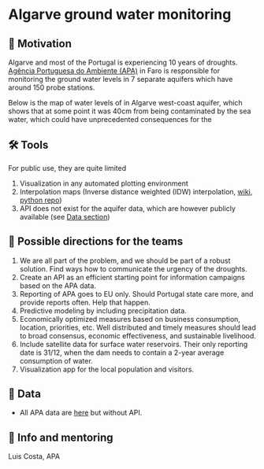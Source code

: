 # Algarve ground water monitoring

## 🚀 Motivation
Algarve and most of the Portugal is experiencing 10 years of droughts. [Agência Portuguesa do Ambiente (APA)][1] in Faro is responsible for monitoring the ground water levels in 7 separate aquifers which have around 150 probe stations.

Below is the map of water levels of in Algarve west-coast aquifer, which shows that at some point it was 40cm from being contaminated by the sea water, which could have
unprecedented consequences for the 

## 🛠️ Tools

For public use, they are quite limited

1. Visualization in any automated plotting environment
2. Interpolation maps (Inverse distance weighted (IDW) interpolation, [wiki][2], [python repo][3])
3. API does not exist for the aquifer data, which are however publicly available (see [Data section](#-data))


## 🔦 Possible directions for the teams
1. We are all part of the problem, and we should be part of a robust solution. Find ways how to communicate the urgency of the droughts.
2. Create an API as an efficient starting point for information campaigns based on the APA data.
3. Reporting of APA goes to EU only. Should Portugal state care more, and provide reports often. Help that happen.
4. Predictive modeling by including precipitation data.
5. Economically optimized measures based on business consumption, location, priorities, etc. Well distributed and timely measures should lead to broad consensus, economic effectiveness, and sustainable livelihood.
6. Include satellite data for surface water reservoirs. Their only reporting date is 31/12, when the dam needs to contain a 2-year average consumption of water.
7. Visualization app for the local population and visitors.

## 💾 Data
 
* All APA data are [here][4] but without API.

## 💁 Info and mentoring
Luis Costa, APA

[1]: https://apambiente.pt/
[2]: https://en.wikipedia.org/wiki/Inverse_distance_weighting
[3]: https://github.com/paulbrodersen/inverse_distance_weighting
[4]: https://snirh.apambiente.pt/